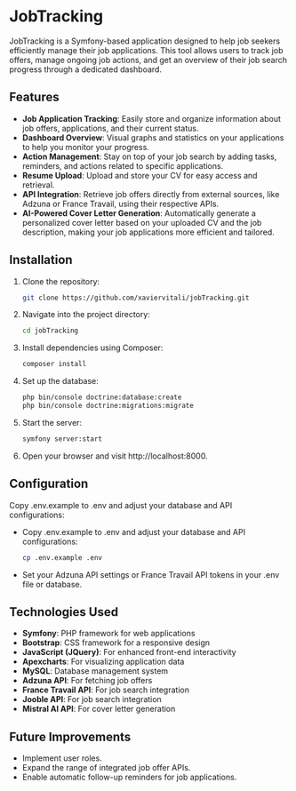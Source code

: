 # JobTracking

JobTracking is a Symfony-based application designed to help job seekers efficiently manage their job applications. This tool allows users to track job offers, manage ongoing job actions, and get an overview of their job search progress through a dedicated dashboard.

## Features

- **Job Application Tracking**: Easily store and organize information about job offers, applications, and their current status.
- **Dashboard Overview**: Visual graphs and statistics on your applications to help you monitor your progress.
- **Action Management**: Stay on top of your job search by adding tasks, reminders, and actions related to specific applications.
- **Resume Upload**: Upload and store your CV for easy access and retrieval.
- **API Integration**: Retrieve job offers directly from external sources, like Adzuna or France Travail, using their respective APIs.
- **AI-Powered Cover Letter Generation**: Automatically generate a personalized cover letter based on your uploaded CV and the job description, making your job applications more efficient and tailored.

## Installation

1. Clone the repository:
   ```bash
   git clone https://github.com/xaviervitali/jobTracking.git
    ```
2. Navigate into the project directory:
    ```bash
    cd jobTracking
    ```
3. Install dependencies using Composer:
    ```bash
   composer install
    ```
4. Set up the database:
    ```bash
    php bin/console doctrine:database:create
    php bin/console doctrine:migrations:migrate
    ```
5. Start the server:
    ```bash
    symfony server:start
     ```
6. Open your browser and visit http://localhost:8000.

## Configuration
Copy .env.example to .env and adjust your database and API configurations:
- Copy .env.example to .env and adjust your database and API configurations:
     ```bash
     cp .env.example .env
     ```
- Set your Adzuna API settings or France Travail API tokens in your .env file or database.

## Technologies Used
- **Symfony**: PHP framework for web applications
- **Bootstrap**: CSS framework for a responsive design
- **JavaScript (JQuery)**: For enhanced front-end interactivity
- **Apexcharts**: For visualizing application data
- **MySQL**: Database management system
- **Adzuna API**: For fetching job offers
- **France Travail API**: For job search integration
- **Jooble API**: For job search integration
- **Mistral AI API**: For cover letter generation

## Future Improvements
- Implement user roles.
- Expand the range of integrated job offer APIs.
- Enable automatic follow-up reminders for job applications.


   
